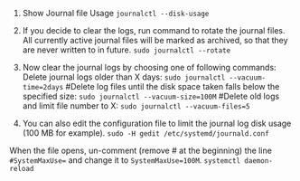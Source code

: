 1. Show Journal file Usage
	`journalctl --disk-usage`

2. If you decide to clear the logs, run command to rotate the journal files. All currently active journal files will be marked as archived, so that they are never written to in future.
	`sudo journalctl --rotate`


3. Now clear the journal logs by choosing one of following commands:
Delete journal logs older than X days:
	`sudo journalctl --vacuum-time=2days`
#Delete log files until the disk space taken falls below the specified size:
	`sudo journalctl --vacuum-size=100M`
#Delete old logs and limit file number to X:
	`sudo journalctl --vacuum-files=5`

4. You can also edit the configuration file to limit the journal log disk usage (100 MB for example).
	`sudo -H gedit /etc/systemd/journald.conf`

When the file opens, un-comment (remove # at the beginning) the line `#SystemMaxUse=` and change it to `SystemMaxUse=100M`.
	`systemctl daemon-reload`



